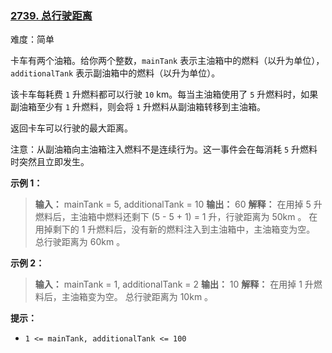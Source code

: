 ### [2739\. 总行驶距离](https://leetcode.cn/problems/total-distance-traveled/)

难度：简单

卡车有两个油箱。给你两个整数，`mainTank` 表示主油箱中的燃料（以升为单位），`additionalTank` 表示副油箱中的燃料（以升为单位）。

该卡车每耗费 `1` 升燃料都可以行驶 `10` km。每当主油箱使用了 `5` 升燃料时，如果副油箱至少有 `1` 升燃料，则会将 `1` 升燃料从副油箱转移到主油箱。

返回卡车可以行驶的最大距离。

注意：从副油箱向主油箱注入燃料不是连续行为。这一事件会在每消耗 `5` 升燃料时突然且立即发生。

**示例 1：**

> **输入：** mainTank = 5, additionalTank = 10
> **输出：** 60
> **解释：** 
> 在用掉 5 升燃料后，主油箱中燃料还剩下 (5 - 5 + 1) = 1 升，行驶距离为 50km 。
> 在用掉剩下的 1 升燃料后，没有新的燃料注入到主油箱中，主油箱变为空。
> 总行驶距离为 60km 。

**示例 2：**

> **输入：** mainTank = 1, additionalTank = 2
> **输出：** 10
> **解释：** 
> 在用掉 1 升燃料后，主油箱变为空。
> 总行驶距离为 10km 。

**提示：**

- `1 <= mainTank, additionalTank <= 100`
